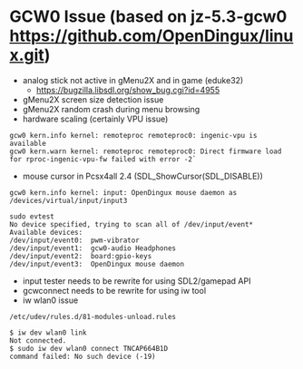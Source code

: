 # GCW0 Issue (based on jz-5.3-gcw0 https://github.com/OpenDingux/linux.git)
* analog stick not active in gMenu2X and in game (eduke32)
  * https://bugzilla.libsdl.org/show_bug.cgi?id=4955
* gMenu2X screen size detection issue 
* gMenu2X random crash during menu browsing
* hardware scaling (certainly VPU issue)
```
gcw0 kern.info kernel: remoteproc remoteproc0: ingenic-vpu is available
gcw0 kern.warn kernel: remoteproc remoteproc0: Direct firmware load for rproc-ingenic-vpu-fw failed with error -2`
```
* mouse cursor in Pcsx4all 2.4 (SDL_ShowCursor(SDL_DISABLE))
```
gcw0 kern.info kernel: input: OpenDingux mouse daemon as /devices/virtual/input/input3
```
```
sudo evtest
No device specified, trying to scan all of /dev/input/event*
Available devices:
/dev/input/event0:	pwm-vibrator
/dev/input/event1:	gcw0-audio Headphones
/dev/input/event2:	board:gpio-keys
/dev/input/event3:	OpenDingux mouse daemon
```
* input tester needs to be rewrite for using SDL2/gamepad API
* gcwconnect needs to be rewrite for using iw tool
* iw wlan0 issue
```
/etc/udev/rules.d/81-modules-unload.rules
```
```
$ iw dev wlan0 link
Not connected.
$ sudo iw dev wlan0 connect TNCAP664B1D
command failed: No such device (-19)
```
